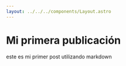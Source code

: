 ```yaml
---
layout: ../../../components/Layout.astro
---
```


# Mi primera publicación 

este es mi primer post  utilizando markdown 
